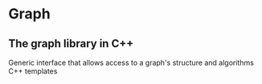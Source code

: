 # Graph
## The graph library in C++  
Generic interface that allows access to a graph's structure and algorithms   
C++ templates
